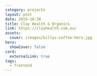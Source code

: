 ```yaml
---
category: projects
layout: post
date: 2019-10-30
title: Clay Health & Organics
link: https://clayhealth.com.au/
assets: 
  cover: /images/billys-coffee-hero.jpg
hero:
  showCover: false
card:
  externalLink: true
tags: 
  - frontend
---
```


<Media src="/images/billys-coffee-hero.jpg" />

<PostButton link="https://billyscoffeecairns.com.au/" label="Visit Billy's Coffee" />

<script>
import Media from "../../src/components/Media";
import PostButton from "../../src/components/PostButton";
export default {
  components: {
    Media,
    PostButton
  }
}
</script>
